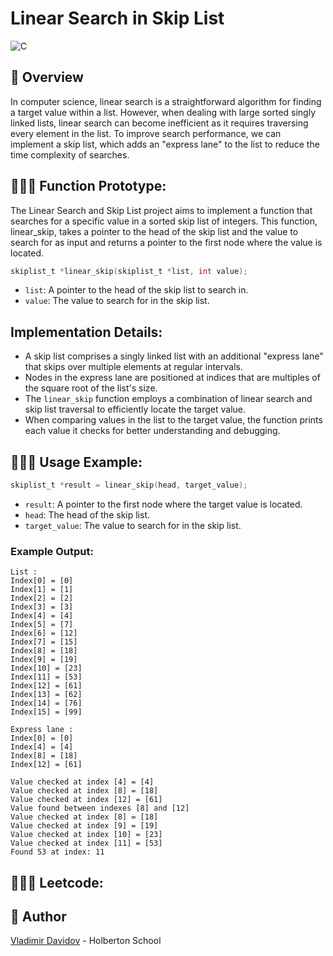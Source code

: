 # Linear Search in Skip List

![C](https://img.shields.io/badge/C-00599C?style=for-the-badge&logo=c&logoColor=white)

## 🧐 Overview
In computer science, linear search is a straightforward algorithm for finding a target value within a list. However, when dealing with large sorted singly linked lists, linear search can become inefficient as it requires traversing every element in the list. To improve search performance, we can implement a skip list, which adds an "express lane" to the list to reduce the time complexity of searches.

## 👨🏼‍🏫 Function Prototype:

The Linear Search and Skip List project aims to implement a function that searches for a specific value in a sorted skip list of integers. This function, linear_skip, takes a pointer to the head of the skip list and the value to search for as input and returns a pointer to the first node where the value is located.

```c
skiplist_t *linear_skip(skiplist_t *list, int value);
```

- `list`: A pointer to the head of the skip list to search in.
- `value`: The value to search for in the skip list.

## Implementation Details:

- A skip list comprises a singly linked list with an additional "express lane" that skips over multiple elements at regular intervals.
- Nodes in the express lane are positioned at indices that are multiples of the square root of the list's size.
- The `linear_skip` function employs a combination of linear search and skip list traversal to efficiently locate the target value.
- When comparing values in the list to the target value, the function prints each value it checks for better understanding and debugging.


## 🧑🏼‍💻 Usage Example:

```c
skiplist_t *result = linear_skip(head, target_value);
```

- `result`: A pointer to the first node where the target value is located.
- `head`: The head of the skip list.
- `target_value`: The value to search for in the skip list.

### Example Output:

```
List :
Index[0] = [0]
Index[1] = [1]
Index[2] = [2]
Index[3] = [3]
Index[4] = [4]
Index[5] = [7]
Index[6] = [12]
Index[7] = [15]
Index[8] = [18]
Index[9] = [19]
Index[10] = [23]
Index[11] = [53]
Index[12] = [61]
Index[13] = [62]
Index[14] = [76]
Index[15] = [99]

Express lane :
Index[0] = [0]
Index[4] = [4]
Index[8] = [18]
Index[12] = [61]

Value checked at index [4] = [4]
Value checked at index [8] = [18]
Value checked at index [12] = [61]
Value found between indexes [8] and [12]
Value checked at index [8] = [18]
Value checked at index [9] = [19]
Value checked at index [10] = [23]
Value checked at index [11] = [53]
Found 53 at index: 11
```

## 🧑🏼‍💻 Leetcode:


##  🙇 Author

[Vladimir Davidov](https://github.com/v-dav) - Holberton School

